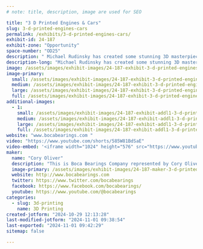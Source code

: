 ```yaml
---
# note: title, description, image are used for SEO

title: "3 D Printed Engines & Cars"
slug: 3-d-printed-engines-cars
permalink: /exhibits/3-d-printed-engines-cars/
exhibit-id: 24-187
exhibit-zone: "Opportunity"
space-number: "OD25"
description: " Michael Rudinsky has created some stunning 3D masterpieces these include engines and RC cars."
description-long: "Michael Rudinsky has created some stunning 3D masterpieces these include engines and RC cars."
image: /assets/images/exhibit-images/24-187-exhibit-3-d-printed-engines-cars-engine-large.jpg
image-primary: 
  small: /assets/images/exhibit-images/24-187-exhibit-3-d-printed-engines-cars-engine-small.jpg
  medium: /assets/images/exhibit-images/24-187-exhibit-3-d-printed-engines-cars-engine-medium.jpg
  large: /assets/images/exhibit-images/24-187-exhibit-3-d-printed-engines-cars-engine-large.jpg
  full: /assets/images/exhibit-images/24-187-exhibit-3-d-printed-engines-cars-engine-full.jpg
additional-images: 
  - 1:
    small: /assets/images/exhibit-images/24-187-exhibit-addl1-3-d-printed-engines-cars-image-3-small.jpg
    medium: /assets/images/exhibit-images/24-187-exhibit-addl1-3-d-printed-engines-cars-image-3-medium.jpg
    large: /assets/images/exhibit-images/24-187-exhibit-addl1-3-d-printed-engines-cars-image-3-large.jpg
    full: /assets/images/exhibit-images/24-187-exhibit-addl1-3-d-printed-engines-cars-image-3-full.jpg
website: "www.bocabearings.com "
video: "https://www.youtube.com/shorts/585W81BdSaE"
video-embed: '<iframe width="1024" height="576" src="https://www.youtube.com/embed/585W81BdSaE?feature=oembed" frameborder="0" allow="accelerometer; autoplay; clipboard-write; encrypted-media; gyroscope; picture-in-picture; web-share" referrerpolicy="strict-origin-when-cross-origin" allowfullscreen title="3D printed Turbo Fan 2-Spools"></iframe>'
maker: 
  name: "Cory Oliver"
  description: "This is Boca Bearings Company represented by Cory Oliver & Michael Rudinsky "
  image-primary: /assets/images/exhibit-images/24-187-maker-3-d-printed-engines-cars-iso-logo-trey-medium.png
  website: http://www.bocabearings.com
  twitter: https://www.twitter.com/bocabearings
  facebook: https://www.facebook.com/bocabearings/
  youtube: https://www.youtube.com/@bocabearings
categories: 
  - slug: 3d-printing
    name: 3D Printing
created-jotform: "2024-10-29 12:13:28"
last-modified-jotform: "2024-11-01 09:38:54"
last-exported: "2024-11-01 09:42:29"
sitemap: false

---
```

